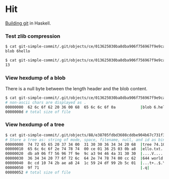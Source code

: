 # Hit

[Building git](https://shop.jcoglan.com/building-git/) in Haskell.

### Test zlib compression  
  ```bash
  $ cat git-simple-commit/.git/objects/ce/013625030ba8dba906f756967f9e9ca394464a | cabal run inflate
  blob 6hello

  $ cat git-simple-commit/.git/objects/ce/013625030ba8dba906f756967f9e9ca394464a | cabal run inflate | wc -c
  13
  ```

### View hexdump of a blob  
  There is a null byte between the length header and the blob content.

  ```bash
  $ cat git-simple-commit/.git/objects/ce/013625030ba8dba906f756967f9e9ca394464a | cabal run inflate | hexdump -C
  # non-ascii chars are displayed as .
  00000000  62 6c 6f 62 20 36 00 68  65 6c 6c 6f 0a           |blob 6.hello.|
  0000000d # total size of file
  ```

### View hexdump of a tree  
  ```bash
  $ cat git-simple-commit/.git/objects/88/e38705fdbd3608cddbe904b67c731f3234c45b | cabal run inflate | hexdump -C
  # Store a tree as: string of mode, space, filename, null, and id as binary
  00000000  74 72 65 65 20 37 34 00  31 30 30 36 34 34 20 68  |tree 74.100644 h| # length is 74
  00000010  65 6c 6c 6f 2e 74 78 74  00 ce 01 36 25 03 0b a8  |ello.txt...6%...|
  00000020  db a9 06 f7 56 96 7f 9e  9c a3 94 46 4a 31 30 30  |....V......FJ100| # 100644 is filemode
  00000030  36 34 34 20 77 6f 72 6c  64 2e 74 78 74 00 cc 62  |644 world.txt..b|
  00000040  8c cd 10 74 2b ae a8 24  1c 59 24 df 99 2b 5c 01  |...t+..$.Y$..+\.|
  00000050  9f 71                                             |.q|
  00000052 # total size of file
  ```
